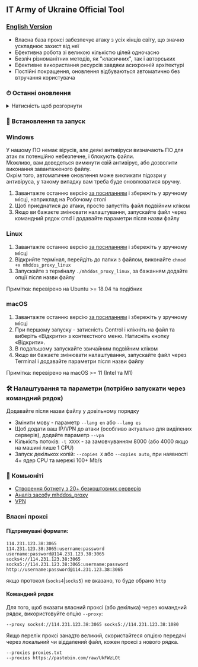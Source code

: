 ## IT Army of Ukraine Official Tool

### [English Version](/README-EN.md)

- Власна база проксі забезпечує атаку з усіх кінців світу, що значно ускладнює захист від неї
- Ефективна робота зі великою кількістю цілей одночасно
- Безліч різноманітних методів, як "класичних", так і авторських
- Ефективне використання ресурсів завдяки асихронній архітектурі
- Постійні покращення, оновлення відбуваються автоматично без втручання користувача

### ⏱ Останні оновлення

<details>
<summary>Натисність щоб розгорнути</summary>

- **08.07.2022**
    - Для простоти встановлення, та захисту від несанкціонованого використання, програма відтепер розповсюджується у
      вигляді виконуваного файлу
    - Можливість задавати власні цілі прибрана - використовуються цілі IT Army of Ukraine
- **27.06.2022** Додано іспанську локалізацію - параметр `--lang es`
- **22.06.2022** Покращено продуктивність роботи. Параметр `--debug` більше не підтримується через негативний вплив на продуктивність
- **10.06.2022** Додано зручний спосіб вказати власний проксі напряму в команді запуску (параметр `--proxy`)
- **08.06.2022** Додано налаштування `--copies auto` для автоматичного вибору значення з врахуванням доступних ресурсів

</details>

### 💽 Встановлення та запуск

### Windows

У нашому ПО немає вірусів, але деякі антивіруси визначають ПО для атак як потенційно небезпечне, і блокують файли.  
Можливо, вам доведеться вимкнути свій антивірус, або дозволити виконання завантаженого файлу.  
Окрім того, автоматичне оновлення може викликати підозри у антивіруса, у такому випадку вам треба буде оновлюватися вручну.

1. Завантажте останню
   версію [за посиланням](https://github.com/porthole-ascend-cinnamon/mhddos_proxy_releases/releases/latest/download/mhddos_proxy_win.exe)
   і збережіть у зручному місці, наприклад на Робочому столі
2. Щоб приєднатися до атаки, просто запустіть файл подвійним кліком
3. Якщо ви бажаєте змінювати налаштування, запускайте файл через командний рядок cmd і додавайте параметри після назви файлу

### Linux

1. Завантажте останню
   версію [за посиланням](https://github.com/porthole-ascend-cinnamon/mhddos_proxy_releases/releases/latest/download/mhddos_proxy_linux)
   і збережіть у зручному місці
2. Відкрийте термінал, перейдіть до папки з файлом, виконайте `chmod +x mhddos_proxy_linux`
3. Запускайте з терміналу `./mhddos_proxy_linux`, за бажанням додайте опції після назви файлу

Примітка: перевірено на Ubuntu >= 18.04 та подібних

### macOS

1. Завантажте останню
   версію [за посиланням](https://github.com/porthole-ascend-cinnamon/mhddos_proxy_releases/releases/latest/download/mhddos_proxy_mac)
   і збережіть у зручному місці
2. При першому запуску - затисність Control і клікніть на файл та виберіть «Відкрити» з контекстного меню.
   Натисніть кнопку «Відкрити».
3. В подальшому запускайте звичайним подвійним кліком
4. Якщо ви бажаєте змінювати налаштування, запускайте файл через Terminal і додавайте параметри після назви файлу

Примітка: перевірено на macOS >= 11 (Intel та M1)

### 🛠 Налаштування та параметри (потрібно запускати через командний рядок)

Додавайте після назви файлу у довільному порядку

- Змінити мову - параметр `--lang en` або `--lang es`
- Щоб додати ваш IP/VPN до атаки (особливо актуально для виділених серверів), додайте параметр `--vpn`
- Кількість потоків: `-t XXXX` - за замовчуванням 8000 (або 4000 якщо на машині лише 1 CPU)
- Запуск декількох копій: `--copies X` або `--copies auto`, при наявності 4+ ядер CPU та мережі 100+ Mb/s

### 🐳 Комьюніті

- [Створення ботнету з 20+ безкоштовних серверів](https://auto-ddos.notion.site/dd91326ed30140208383ffedd0f13e5c)
- [Аналіз засобу mhddos_proxy](https://telegra.ph/Anal%D1%96z-zasobu-mhddos-proxy-04-01)
- [VPN](https://auto-ddos.notion.site/VPN-5e45e0aadccc449e83fea45d56385b54)

### Власні проксі

#### Підтримувані формати:

    114.231.123.38:3065
    114.231.123.38:3065:username:password
    username:password@114.231.123.38:3065
    socks4://114.231.123.38:3065
    socks5://114.231.123.38:3065:username:password
    http://username:password@114.231.123.38:3065

якщо протокол (`socks4`|`socks5`) не вказано, то буде обрано `http`

#### Командний рядок

Для того, щоб вказати власний проксі (або декілька) через командний рядок, використовуйте опцію `--proxy`:

    --proxy socks4://114.231.123.38:3065 socks5://114.231.123.38:1080

Якщо перелік проксі занадто великий, скористайтеся опцією передачі через локальний чи віддалений файл,
кожен проксі з нового рядка.

    --proxies proxies.txt
    --proxies https://pastebin.com/raw/UkFWzLOt

